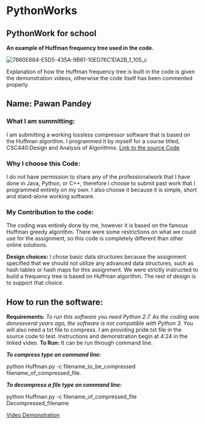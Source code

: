 # PythonWorks

## PythonWork for school

**An example of Huffman frequency tree used in the code.**

![7860E884-E5D5-435A-9B61-10ED76C1DA2B_1_105_c](https://user-images.githubusercontent.com/53489042/134823233-5608b918-661a-417a-a886-c57069b68074.jpeg)

Explanation of how the Huffman frequency tree is built in the code is given the demonstration videos, otherwise the code itself has been commented properly. 



## Name: Pawan Pandey

### What I am summitting:
I am submitting a working lossless compressor software that is based on the Huffman algorithm. I programmed it by myself for a course titled, CSC440:Design and Analysis of Algorithms.
[Link to the source Code](https://github.com/PawanPandey387/PythonWorks)

### Why I choose this Code:
I do not have permission to share any of the professionalwork that I have done in Java, Python, or C++, therefore I choose to submit past work that I programmed entirely on my own. I also choose it because it is simple, short and stand-alone working software.

### My Contribution to the code:
The coding was entirely done by me, however it is based on the famous Huffman greedy algorithm. There were some restrictions on what we could use for the assignment, so this code is completely different than other online solutions.

**Design choices:** I chose basic data structures because the assignment specified that we should not utilize any advanced data structures, such as hash tables or hash maps for this assignment. We were strictly instructed to build a frequency tree is based on Huffman algorithm. The rest of design is to support that choice.

## How to run the software:
**Requirements:** *To run this software you need Python 2.7. As the coding was doneseveral years ago, the software is not compatible with Python 3.*
You will also need a txt file to compress. I am providing pride.txt file in the source code to test. Instructions and demonstration begin at 4:24 in the linked video. 
**To Run:** It can be run through command line.

***To compress type on command line:***

python Huffman.py -c filename_to_be_compressed filename_of_compressed_file.

***To decompress a file type on command line:***

python Huffman.py -c filename_of_compressed_file Decompressed_filename

[Video Demonstration](https://www.youtube.com/watch?v=imuXLvBLI80)



